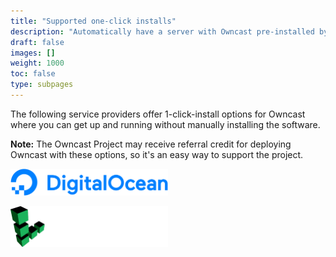 ```yaml
---
title: "Supported one-click installs"
description: "Automatically have a server with Owncast pre-installed by using supported hosting providers."
draft: false
images: []
weight: 1000
toc: false
type: subpages
---
```


The following service providers offer 1-click-install options for Owncast where you can get up and running without manually installing the software.

**Note:** The Owncast Project may receive referral credit for deploying Owncast with these options, so it's an easy way to support the project.

<p>
    <a href="/quickstart/digitalocean/"><img src="/quickstart/digitalocean/DO_Logo_horizontal_blue.svg" width="50%"></a>
</p>

<p>
    <a href="/quickstart/linode/"><img src="/quickstart/linode/linode.svg" width="50%"></a>
</p>
